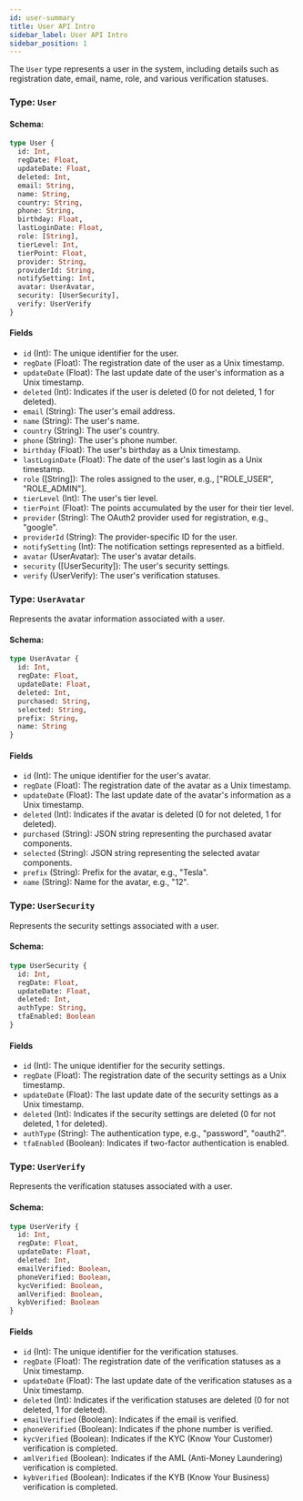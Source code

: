 ```yaml
---
id: user-summary
title: User API Intro
sidebar_label: User API Intro
sidebar_position: 1
---
```


The `User` type represents a user in the system, including details such as registration date, email, name, role, and various verification statuses.

### Type: `User`

#### Schema:
```graphql
type User {
  id: Int,
  regDate: Float,
  updateDate: Float,
  deleted: Int,
  email: String,
  name: String,
  country: String,
  phone: String,
  birthday: Float,
  lastLoginDate: Float,
  role: [String],
  tierLevel: Int,
  tierPoint: Float,
  provider: String,
  providerId: String,
  notifySetting: Int,
  avatar: UserAvatar,
  security: [UserSecurity],
  verify: UserVerify
}
```

#### Fields

- `id` (Int): The unique identifier for the user.
- `regDate` (Float): The registration date of the user as a Unix timestamp.
- `updateDate` (Float): The last update date of the user's information as a Unix timestamp.
- `deleted` (Int): Indicates if the user is deleted (0 for not deleted, 1 for deleted).
- `email` (String): The user's email address.
- `name` (String): The user's name.
- `country` (String): The user's country.
- `phone` (String): The user's phone number.
- `birthday` (Float): The user's birthday as a Unix timestamp.
- `lastLoginDate` (Float): The date of the user's last login as a Unix timestamp.
- `role` ([String]): The roles assigned to the user, e.g., ["ROLE_USER", "ROLE_ADMIN"].
- `tierLevel` (Int): The user's tier level.
- `tierPoint` (Float): The points accumulated by the user for their tier level.
- `provider` (String): The OAuth2 provider used for registration, e.g., "google".
- `providerId` (String): The provider-specific ID for the user.
- `notifySetting` (Int): The notification settings represented as a bitfield.
- `avatar` (UserAvatar): The user's avatar details.
- `security` ([UserSecurity]): The user's security settings.
- `verify` (UserVerify): The user's verification statuses.

### Type: `UserAvatar`

Represents the avatar information associated with a user.

#### Schema:
```graphql
type UserAvatar {
  id: Int,
  regDate: Float,
  updateDate: Float,
  deleted: Int,
  purchased: String,
  selected: String,
  prefix: String,
  name: String
}
```

#### Fields

- `id` (Int): The unique identifier for the user's avatar.
- `regDate` (Float): The registration date of the avatar as a Unix timestamp.
- `updateDate` (Float): The last update date of the avatar's information as a Unix timestamp.
- `deleted` (Int): Indicates if the avatar is deleted (0 for not deleted, 1 for deleted).
- `purchased` (String): JSON string representing the purchased avatar components.
- `selected` (String): JSON string representing the selected avatar components.
- `prefix` (String): Prefix for the avatar, e.g., "Tesla".
- `name` (String): Name for the avatar, e.g., "12".

### Type: `UserSecurity`

Represents the security settings associated with a user.

#### Schema:
```graphql
type UserSecurity {
  id: Int,
  regDate: Float,
  updateDate: Float,
  deleted: Int,
  authType: String,
  tfaEnabled: Boolean
}
```

#### Fields

- `id` (Int): The unique identifier for the security settings.
- `regDate` (Float): The registration date of the security settings as a Unix timestamp.
- `updateDate` (Float): The last update date of the security settings as a Unix timestamp.
- `deleted` (Int): Indicates if the security settings are deleted (0 for not deleted, 1 for deleted).
- `authType` (String): The authentication type, e.g., "password", "oauth2".
- `tfaEnabled` (Boolean): Indicates if two-factor authentication is enabled.

### Type: `UserVerify`

Represents the verification statuses associated with a user.

#### Schema:
```graphql
type UserVerify {
  id: Int,
  regDate: Float,
  updateDate: Float,
  deleted: Int,
  emailVerified: Boolean,
  phoneVerified: Boolean,
  kycVerified: Boolean,
  amlVerified: Boolean,
  kybVerified: Boolean
}
```

#### Fields

- `id` (Int): The unique identifier for the verification statuses.
- `regDate` (Float): The registration date of the verification statuses as a Unix timestamp.
- `updateDate` (Float): The last update date of the verification statuses as a Unix timestamp.
- `deleted` (Int): Indicates if the verification statuses are deleted (0 for not deleted, 1 for deleted).
- `emailVerified` (Boolean): Indicates if the email is verified.
- `phoneVerified` (Boolean): Indicates if the phone number is verified.
- `kycVerified` (Boolean): Indicates if the KYC (Know Your Customer) verification is completed.
- `amlVerified` (Boolean): Indicates if the AML (Anti-Money Laundering) verification is completed.
- `kybVerified` (Boolean): Indicates if the KYB (Know Your Business) verification is completed.